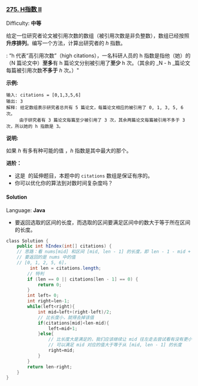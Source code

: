 ### [275\. H指数 II](https://leetcode-cn.com/problems/h-index-ii/)

Difficulty: **中等**


给定一位研究者论文被引用次数的数组（被引用次数是非负整数），数组已经按照**升序排列**。编写一个方法，计算出研究者的 _h_ 指数。

: “h 代表“高引用次数”（high citations），一名科研人员的 h 指数是指他（她）的 （N 篇论文中）**至多**有 h 篇论文分别被引用了**至少** h 次。（其余的 _N - h _篇论文每篇被引用次数**不多于** _h_ 次。）"

**示例:**

```
输入: citations = [0,1,3,5,6]
输出: 3 
解释: 给定数组表示研究者总共有 5 篇论文，每篇论文相应的被引用了 0, 1, 3, 5, 6 次。
     由于研究者有 3 篇论文每篇至少被引用了 3 次，其余两篇论文每篇被引用不多于 3 次，所以她的 h 指数是 3。
```

**说明:**

如果 _h_ 有多有种可能的值 ，_h_ 指数是其中最大的那个。

**进阶：**

*   这是  的延伸题目，本题中的 `citations` 数组是保证有序的。
*   你可以优化你的算法到对数时间复杂度吗？


#### Solution

Language: **Java**

- 要返回选取的区间的长度，而选取的区间要满足区间中的数大于等于所在区间的长度。

```java
​class Solution {
    public int hIndex(int[] citations) {
    // 思路：看 nums[mid] 和区间 [mid, len - 1] 的长度，即 len - 1 - mid + 1 = len - mid
    // 要返回的是 nums 中的值
    // [0, 1, 2, 5, 6]，
         int len = citations.length;
        // 特判
        if (len == 0 || citations[len - 1] == 0) {
            return 0;
        }
        int left= 0;
        int right=len-1;
        while(left<right){
            int mid=left+(right-left)/2;
            // 比长度小，就得去掉该值
            if(citations[mid]<len-mid){
                left=mid+1;
            }else{
                // 比长度大是满足的，我们应该继续让 mid 往左走去尝试看有没有更小的 mid 值
                // 可以满足 mid 对应的值大于等于从 [mid, len - 1] 的长度
                right=mid;
            }
        }
        return len-right;
    }
}
```